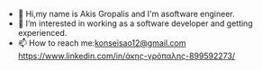 - 👋 Hi,my name is Akis Gropalis and I'm asoftware engineer.
- 👀 I’m interested in working as a software developer and getting experienced.
- 📫 How to reach me:konseisao12@gmail.com https://www.linkedin.com/in/άκης-γρόπαλης-899592273/ 

<!---
Gropalis/Gropalis is a ✨ special ✨ repository because its `README.md` (this file) appears on your GitHub profile.
You can click the Preview link to take a look at your changes.
--->
